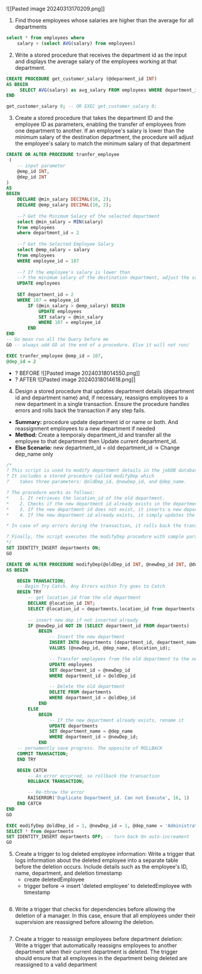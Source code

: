 ![[Pasted image 20240313170209.png]]

1. Find those employees whose salaries are higher than the average for all departments
```sql
select * from employees where 
    salary > (select AVG(salary) from employees)
```


2. Write a stored procedure that receives the department id as the input and displays the average salary of the employees working at that department.
```sql
CREATE PROCEDURE get_customer_salary (@deparment_id INT)
AS BEGIN
	 SELECT AVG(salary) as avg_salary FROM employees WHERE department_id = @deparment_id;
END

get_customer_salary 8; -- OR EXEC get_customer_salary 8;
```


3. Create a stored procedure that takes the department ID and the employee ID as parameters, enabling the transfer of employees from one department to another. If an employee's salary is lower than the minimum salary of the destination department, the procedure will adjust the employee's salary to match the minimum salary of that department
```sql
CREATE OR ALTER PROCEDURE tranfer_employee
 (
	-- input parameter
	@emp_id INT,
	@dep_id INT
)
AS
BEGIN
	DECLARE @min_salary DECIMAL(10, 2);
	DECLARE @emp_salary DECIMAL(10, 2);
	
	--? Get the Minimum Salary of the selected department
	select @min_salary = MIN(salary)
	from employees
	where department_id = 2
	
	--? Get the Selected Employee Salary 
	select @emp_salary = salary
	from employees
	WHERE employee_id = 107
	
	--? If the employee's salary is lower than 
	--? the minimum salary of the destination department, adjust the salary
	UPDATE employees
    
	SET department_id = 2
	WHERE 107 = employee_id
		IF (@min_salary > @emp_salary) BEGIN
			UPDATE employees
			SET salary = @min_salary
			WHERE 107 = employee_id
		END
END 
-- Go mean run all the Query before me
GO -- always add GO at the end of a procedure. Else it will not run/ 

EXEC tranfer_employee @emp_id = 107,
@dep_id = 2
```
+ ? BEFORE
![[Pasted image 20240318014550.png]]
+ ? AFTER
![[Pasted image 20240318014618.png]]


4. Design a stored procedure that updates department details (department id and department name) and, if necessary, reassigns employees to a new department in a single transaction. Ensure the procedure handles errors and rolls back the transaction if any step fails.

+ **Summary:** procedure update department id or name or both. And reassignment employees to a new department if needed
+ **Method:** 
	Create a temporaly department_id and transfer all the employee to that department then Update current department_id.
+ **Else Scenario:** new department_id = old department_id -> Change dep_name only
```sql
/*
? This script is used to modify department details in the jobDB database.
? It includes a stored procedure called modifyDep which 
?    takes three parameters: @oldDep_id, @newDep_id, and @dep_name. 

? The procedure works as follows:
*    1. It retrieves the location_id of the old department.
*    2. Checks if the new department id already exists in the departments table.
*    3. If the new department id does not exist, it inserts a new department with the new department id, department name, and the location id of the old department. It then transfers all employees from the old department to the new one and deletes the old department.
*    4. If the new department id already exists, it simply updates the department name of the existing department.

* In case of any errors during the transaction, it rolls back the transaction and raises an error.

? Finally, the script executes the modifyDep procedure with sample parameters and selects all records from the departments table.
*/
SET IDENTITY_INSERT departments ON;
GO

CREATE OR ALTER PROCEDURE modifyDep(@oldDep_id INT, @newDep_id INT, @dep_name nvarchar(30))
AS BEGIN 

    BEGIN TRANSACTION;
    -- Begin Try Catch. Any Errors within Try goes to Catch
    BEGIN TRY
        -- get location_id from the old department
        DECLARE @location_id INT;
        SELECT @location_id = departments.location_id from departments WHERE department_id = @oldDep_id;
        
        -- insert new dep if not inserted already
        IF @newDep_id NOT IN (SELECT department_id FROM departments)
            BEGIN
                -- Insert the new department
                INSERT INTO departments (department_id, department_name, location_id)
                VALUES (@newDep_id, @dep_name, @location_id);

                -- Transfer employees from the old department to the new one
                UPDATE employees 
                SET department_id = @newDep_id 
                WHERE department_id = @oldDep_id

                -- Delete the old department
                DELETE FROM departments 
                WHERE department_id = @oldDep_id
            END
        ELSE
            BEGIN
                -- If the new department already exists, rename it
                UPDATE departments 
                SET department_name = @dep_name 
                WHERE department_id = @newDep_id;
            END
    -- pernamently save progress. The opposite of ROLLBACK
    COMMIT TRANSACTION; 
    END TRY

    BEGIN CATCH
        -- An error occurred, so rollback the transaction
        ROLLBACK TRANSACTION;

        -- Re-throw the error
        RAISERROR('Duplicate Department_id. Can not Execute', 16, 1)
    END CATCH
END
GO

EXEC modifyDep @oldDep_id = 1, @newDep_id = 1, @dep_name = 'Administration'
SELECT * from departments
SET IDENTITY_INSERT departments OFF; -- turn back On auto-increament
GO
```


5. Create a trigger to log deleted employee information: Write a trigger that logs information about the deleted employee into a separate table before the deletion occurs. Include details such as the employee's ID, name, department, and deletion timestamp
	+ create deletedEmployee 
	+ trigger before -> insert 'deleted employee' to deletedEmployee with timestamp
```sql

```


6. Write a trigger that checks for dependencies before allowing the deletion of a
manager. In this case, ensure that all employees under their supervision are reassigned
before allowing the deletion.
```sql

```

7. Create a trigger to reassign employees before department deletion: Write a trigger that automatically reassigns employees to another department when their current department is deleted. The trigger should ensure that all employees in the department being deleted are reassigned to a valid department
```sql

```




